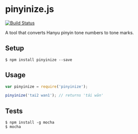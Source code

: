 pinyinize.js
============

[![Build Status](https://travis-ci.org/ericnishio/pinyinize.js.png)](https://travis-ci.org/ericnishio/pinyinize.js)

A tool that converts Hanyu pinyin tone numbers to tone marks.

## Setup

```
$ npm install pinyinize --save
```

## Usage

```javascript
var pinyinize = require('pinyinize');

pinyinize('tai2 wan1'); // returns 'tái wān'
```

## Tests

```
$ npm install -g mocha
$ mocha
```

